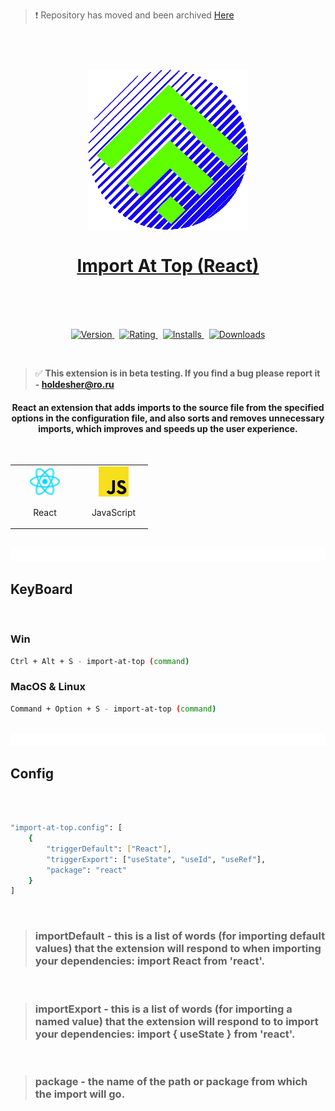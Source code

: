 > ❗ Repository has moved and been archived [Here](https://github.com/Holdesher/Import-At-Top)

<h1 align="center">
   <a href="https://marketplace.visualstudio.com/items?itemName=kah3vich.import-at-top">
        <br />
        <img src="https://raw.githubusercontent.com/kah3vich/Import-At-Top/master/assets/logo.png" alt="logo" width="256">
        <br />
        <br />
        Import At Top (React)
        <br />
        <br />
    </a>
</h1>

<br />

<p align="center">
    <a href="https://marketplace.visualstudio.com/items?itemName=kah3vich.import-at-top">
        <img src="https://vsmarketplacebadges.dev/version-short/kah3vich.import-at-top.svg?style=for-the-badge&colorA=252526&colorB=43A047&label=VERSION" alt="Version">
    </a>&nbsp;
    <a href="https://marketplace.visualstudio.com/items?itemName=kah3vich.import-at-top">
        <img src="https://vsmarketplacebadges.dev/rating-short/kah3vich.import-at-top.svg?style=for-the-badge&colorA=252526&colorB=43A047&label=Rating" alt="Rating">
    </a>&nbsp;
    <a href="https://marketplace.visualstudio.com/items?itemName=kah3vich.import-at-top">
        <img src="https://vsmarketplacebadges.dev/installs-short/kah3vich.import-at-top.svg?style=for-the-badge&colorA=252526&colorB=43A047&label=Installs" alt="Installs">
    </a>&nbsp;
    <a href="https://marketplace.visualstudio.com/items?itemName=kah3vich.import-at-top">
        <img src="https://vsmarketplacebadges.dev/downloads-short/kah3vich.import-at-top.svg?style=for-the-badge&colorA=252526&colorB=43A047&label=Downloads" alt="Downloads">
    </a>
</p>

<br />

> ✅ **This extension is in beta testing. If you find a bug please report it - holdesher@ro.ru**

<h4 align="center">React an extension that adds imports to the source file from the specified options in the configuration file, and also sorts and removes unnecessary imports, which improves and speeds up the user experience.</h4>

<br />

<table align="center">
    <tr>
        <td align="center" width="96">
            <a href="#">
                <img src="https://raw.githubusercontent.com/kah3vich/kah3vich/main/assets/img/react.png" width="48" height="48" alt="React" />
            </a>
            <br />
            <p>React</p>
        </td>
        <td align="center" width="96">
            <a href="#">
                <img src="https://raw.githubusercontent.com/kah3vich/kah3vich/main/assets/img/javascript.png" width="48" height="48" alt="JavaScript" />
            </a>
            <br />
            <p>JavaScript</p>
        </td>
    </tr>
</table>

<br />

<img src="https://raw.githubusercontent.com/kah3vich/kah3vich/main/assets/gif/line.gif" height="20" width="100%" alt="https://i.imgur.com/dBaSKWF.gif">

<br />

## KeyBoard

<br />

### Win

```bash
Ctrl + Alt + S - import-at-top (command)
```

### MacOS & Linux

```bash
Command + Option + S - import-at-top (command)
```

<br />

<img src="https://raw.githubusercontent.com/kah3vich/kah3vich/main/assets/gif/line.gif" height="20" width="100%" alt="https://i.imgur.com/dBaSKWF.gif">

<br />

## Config

<br />

```bash

"import-at-top.config": [
	{
		"triggerDefault": ["React"],
		"triggerExport": ["useState", "useId", "useRef"],
		"package": "react"
	}
]
```

<br />

> ### <b>importDefault</b> - this is a list of words (for importing default values) that the extension will respond to when importing your dependencies: import React from 'react'.

<br />

> ### <b>importExport</b> - this is a list of words (for importing a named value) that the extension will respond to to import your dependencies: import { useState } from 'react'.

<br />

> ### <b>package</b> - the name of the path or package from which the import will go.

<br />
